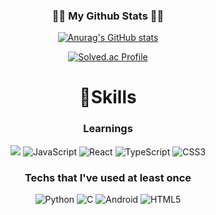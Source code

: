 <div align="center">
  

<h3 align="center">👩‍💻 My Github Stats 👩‍💻</h3>

[![Anurag's GitHub stats](https://github-readme-stats.vercel.app/api?username=SunYerim&hide_title=true&show_icons=true&include_all_commits=true&disable_animations=true&theme=vue)](https://github.com/anuraghazra/github-readme-stats) 

[![Solved.ac Profile](http://mazassumnida.wtf/api/v2/generate_badge?boj=yaelim6)](https://solved.ac/yaelim6/)

  # 💪Skills
### Learnings
<img src="https://img.shields.io/badge/node.js-339933?style=for-the-badge&logo=Node.js&logoColor=white"> ![JavaScript](https://img.shields.io/badge/JavaScript-F7DF1E.svg?&style=for-the-badge&logo=JavaScript&logoColor=white) ![React](https://img.shields.io/badge/React-40AEF0.svg?&style=for-the-badge&logo=React&logoColor=white) ![TypeScript](https://img.shields.io/badge/TypeScript-0094F5.svg?&style=for-the-badge&logo=TypeScript&logoColor=white) ![CSS3](https://img.shields.io/badge/CSS3-1572B6.svg?&style=for-the-badge&logo=CSS3&logoColor=white) 
  
###  Techs that I've used at least once 
  
![Python](https://img.shields.io/badge/Python-3776AB.svg?&style=for-the-badge&logo=Python&logoColor=white) ![C](https://img.shields.io/badge/C-A8B9CC.svg?&style=for-the-badge&logo=C&logoColor=white) ![Android](https://img.shields.io/badge/Android-3DDC84.svg?&style=for-the-badge&logo=Android&logoColor=white)  ![HTML5](https://img.shields.io/badge/HTML5-E34F26.svg?&style=for-the-badge&logo=HTML5&logoColor=white)
  
  
  
  
</div>


<!--![Top Langs](https://github-readme-stats.vercel.app/api/top-langs/?username=SunYerim&layout=compact&theme=tokyonight)--->

<!---
SunYerim/SunYerim is a ✨ special ✨ repository because its `README.md` (this file) appears on your GitHub profile.
You can click the Preview link to take a look at your changes.
--->
